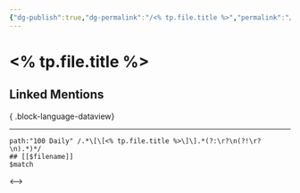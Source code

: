 ```yaml
---
{"dg-publish":true,"dg-permalink":"/<% tp.file.title %>","permalink":"/<% tp.file.title %>/","created":"2022-11-08T10:08:52.000+08:00","updated":"2022-12-01T20:16:33.000+08:00"}
---
```


# <% tp.file.title %>

## Linked Mentions

{ .block-language-dataview}

---

```expander
path:"100 Daily" /.*\[\[<% tp.file.title %>\]\].*(?:\r?\n(?!\r?\n).*)*/
## [[$filename]]
$match
```

<-->